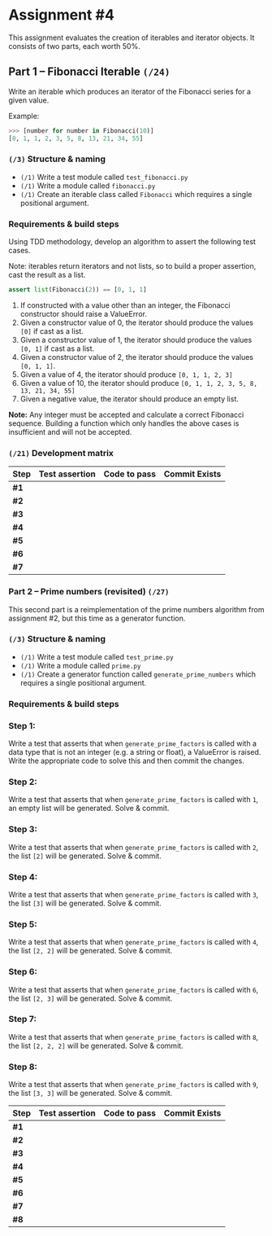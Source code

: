 # Assignment #4

This assignment evaluates the creation of iterables and iterator objects. It
consists of two parts, each worth 50%.

## Part 1 – Fibonacci Iterable `(/24)`

Write an iterable which produces an iterator of the Fibonacci series for a
given value.

Example:

```python
>>> [number for number in Fibonacci(10)]
[0, 1, 1, 2, 3, 5, 8, 13, 21, 34, 55]
```

### `(/3)` Structure & naming
- `(/1)` Write a test module called `test_fibonacci.py`
- `(/1)` Write a module called `fibonacci.py`
- `(/1)` Create an iterable class called `Fibonacci` which requires a single
  positional argument.


### Requirements & build steps
Using TDD methodology, develop an algorithm to assert the following test
cases.

Note: iterables return iterators and not lists, so to build a proper assertion,
cast the result as a list.

```python
assert list(Fibonacci(2)) == [0, 1, 1]
```

1. If constructed with a value other than an integer, the Fibonacci constructor
  should raise a ValueError.
1. Given a constructor value of 0, the iterator should produce the values `[0]`
   if cast as a list.
1. Given a constructor value of 1, the iterator should produce the values
`[0, 1]` if cast as a list.
1. Given a constructor value of 2, the iterator should produce the values
`[0, 1, 1]`.
1. Given a value of 4, the iterator should produce `[0, 1, 1, 2, 3]`
1. Given a value of 10, the iterator should produce
`[0, 1, 1, 2, 3, 5, 8, 13, 21, 34, 55]`
1. Given a negative value, the iterator should produce an empty list.

**Note:** Any integer must be accepted and calculate a correct Fibonacci
sequence. Building a function which only handles the above cases is
insufficient and will not be accepted.

### `(/21)` Development matrix
| Step | Test assertion | Code to pass | Commit Exists |
| ---- | ---- | ---- | ------ |
| **#1** | | | |
| **#2** | | | |
| **#3** | | | |
| **#4** | | | |
| **#5** | | | |
| **#6** | | | |
| **#7** | | | |


### Part 2 – Prime numbers (revisited) `(/27)`
This second part is a reimplementation of the prime numbers algorithm from
assignment #2, but this time as a generator function.


### `(/3)` Structure & naming
- `(/1)` Write a test module called `test_prime.py`
- `(/1)` Write a module called `prime.py`
- `(/1)` Create a generator function called `generate_prime_numbers` which
requires a single positional argument.


### Requirements & build steps
### Step 1:
Write a test that asserts that when `generate_prime_factors` is called with a
data type that is not an integer (e.g. a string or float), a ValueError is
raised. Write the appropriate code to solve this and then commit the changes.


### Step 2:
Write a test that asserts that when `generate_prime_factors` is called with
`1`, an empty list will be generated. Solve & commit.


### Step 3:
Write a test that asserts that when `generate_prime_factors` is called with
`2`, the list `[2]` will be generated. Solve & commit.


### Step 4:
Write a test that asserts that when `generate_prime_factors` is called with
`3`, the list `[3]` will be generated. Solve & commit.


### Step 5:
Write a test that asserts that when `generate_prime_factors` is called with
`4`, the list `[2, 2]` will be generated. Solve & commit.


### Step 6:
Write a test that asserts that when `generate_prime_factors` is called with
`6`, the list `[2, 3]` will be generated. Solve & commit.


### Step 7:
Write a test that asserts that when `generate_prime_factors` is called with
`8`, the list `[2, 2, 2]` will be generated. Solve & commit.


### Step 8:
Write a test that asserts that when `generate_prime_factors` is called with
`9`, the list `[3, 3]` will be generated. Solve & commit.


| Step | Test assertion | Code to pass | Commit Exists |
| ---- | ---- | ---- | ------ |
| **#1** | | | |
| **#2** | | | |
| **#3** | | | |
| **#4** | | | |
| **#5** | | | |
| **#6** | | | |
| **#7** | | | |
| **#8** | | | |
